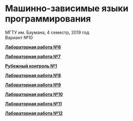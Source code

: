 # Машинно-зависимые языки программирования

МГТУ им. Баумана, 4 семестр, 2019 год  
Вариант №10

[**Лабораторная работа №6**](https://github.com/anastasialavrova/bmstu_MDPL/tree/master/lab_06)

[**Лабораторная работа №7**](https://github.com/anastasialavrova/bmstu_MDPL/tree/master/lab_07)

[**Рубежный контроль №1**](https://github.com/anastasialavrova/bmstu_MDPL/tree/master/KR_1)

[**Лабораторная работа №8**](https://github.com/anastasialavrova/bmstu_MDPL/tree/master/lab_08/ASM8)

[**Лабораторная работа №9**](https://github.com/anastasialavrova/bmstu_MDPL/tree/master/lab_09/ConsoleApplication2)

[**Лабораторная работа №10**](https://github.com/anastasialavrova/bmstu_MDPL/tree/master/lab_10/ConsoleApplication2)

[**Лабораторная работа №11**](https://github.com/anastasialavrova/bmstu_MDPL/tree/master/lab_11/ConsoleApplication2)

[**Лабораторная работа №12**](https://github.com/anastasialavrova/bmstu_MDPL/tree/master/lab_12)
